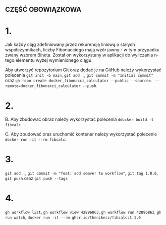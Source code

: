 ## CZĘŚĆ OBOWIĄZKOWA

# 1. 
Jak każdy ciąg zdefiniowany przez rekurencję liniową o stałych współczynnikach, liczby Fibonacciego mają wzór jawny - w tym przypadku zwany wzorem Bineta. Został on wykorzystany w aplikacji do wyliczania n-tego elementu wyżej wymienionego ciągu.

Aby utworzyć repozytorium Git oraz dodać je na GitHub należy wykorzystać polecenia ```git init -b main```, ```git add .```, ```git commit -m "Initial commit"``` oraz ```gh repo create docker_fibonacci_calculator --public --source=. --remote=docker_fibonacci_calculator --push```.

# 2.

B. 
Aby zbudować obraz należy wykorzystać polecenia ```ddocker build -t fibcalc .```.

C.
Aby zbudować oraz uruchomić kontener należy wykorzystać polecenie ```docker run -it --rm fibcalc```.

# 3.
```git add .```, ```git commit -m "feat: add semver to workflow"```, ```git tag 1.0.0```, ```git push``` oraz ```git push --tags```

# 4.
```gh workflow list```, ```gh workflow view 42896863```, ```gh workflow run 42896863```, ```gh run watch```, ```docker run -it --rm ghcr.io/thenikesz/fibcalc:1.1.0```